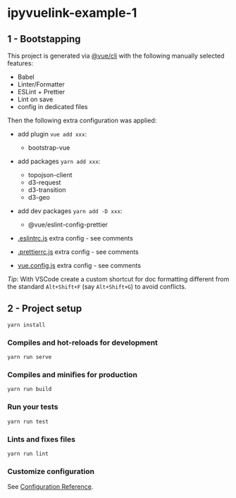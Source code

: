 # ipyvuelink-example-1

## 1 - Bootstapping

This project is generated via [@vue/cli](https://cli.vuejs.org/) with the following manually selected features:

- Babel
- Linter/Formatter
- ESLint + Prettier
- Lint on save
- config in dedicated files

Then the following extra configuration was applied:


- add plugin `vue add xxx`:
  - bootstrap-vue

- add packages `yarn add xxx`:
  - topojson-client
  - d3-request
  - d3-transition
  - d3-geo

- add dev packages `yarn add -D xxx`:
  - @vue/eslint-config-prettier
- [.eslintrc.js](.eslintrc.js) extra config - see comments
- [.prettierrc.js](.prettierrc.js) extra config - see comments
- [vue.config.js](.prettierrc.js) extra config - see comments

_Tip_: With VSCode create a custom shortcut for doc formatting different from the standard `Alt+Shift+F` (say `Alt+Shift+G`) to avoid conflicts.

## 2 - Project setup

```
yarn install
```

### Compiles and hot-reloads for development

```
yarn run serve
```

### Compiles and minifies for production

```
yarn run build
```

### Run your tests

```
yarn run test
```

### Lints and fixes files

```
yarn run lint
```

### Customize configuration

See [Configuration Reference](https://cli.vuejs.org/config/).
